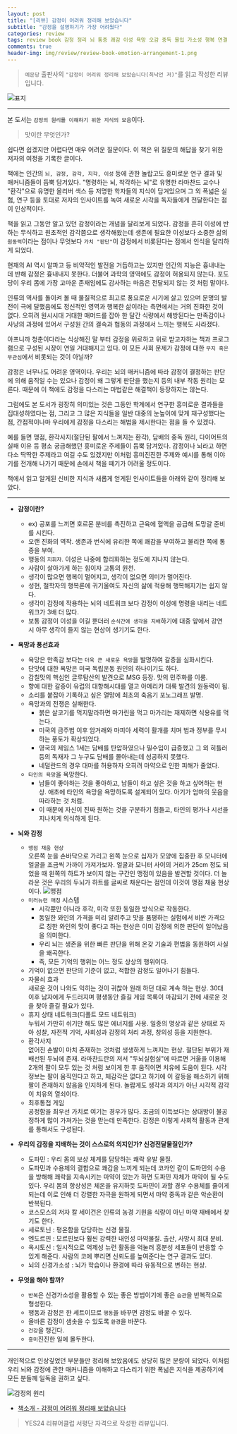```yaml
---  
layout: post  
title: "[리뷰] 감정이 어려워 정리해 보았습니다"  
subtitle: "감정을 설명하기가 가장 어려웠다"  
categories: review  
tags: review book 감정 정리 뇌 통증 쾌감 이성 욕망 오감 중독 몰입 가소성 행복 연결     
comments: true  
header-img: img/review/review-book-emotion-arrangement-1.png
---  
```

  
> `예문당` 출판사의 `"감정이 어려워 정리해 보았습니다(최낙언 저)"`를 읽고 작성한 리뷰입니다.  

![표지](https://telegeam.github.io/assets/img/review/review-book-emotion-arrangement-1.png)  

---

본 도서는 `감정의 원리를 이해하기 위한 지식의 모음`이다.

> 맛이란 무엇인가?

쉽다면 쉽겠지만 어렵다면 매우 어려운 질문이다. 이 책은 위 질문의 해답을 찾기 위한 저자의 여정을 기록한 글이다. 

책에는 인간의 `뇌, 감정, 감각, 지각, 이성` 등에 관한 놀랍고도 흥미로운 연구 결과 및 매커니즘들이 듬뿍 담겨있다. "명령하는 뇌, 착각하는 뇌"로 유명한 라마찬드 교수나 "환각"으로 유명한 올리버 색스 등 저명한 학자들의 지식이 담겨있으며 그 외 폭넓은 실험, 연구 등을 토대로 저자의 인사이트를 녹여 새로운 시각을 독자들에게 전달한다는 점이 인상적이다.

책을 읽고 그동안 알고 있던 감정이라는 개념을 달리보게 되었다. 감정을 흔히 이성에 반하는 무식하고 원초적인 감각쯤으로 생각해왔는데 생존에 필요한 이성보다 소중한 삶의 `원동력`이라는 점이나 무엇보다 `가치 "판단"`이 감정에서 비롯된다는 점에서 인식을 달리하게 되었다.

현재의 AI 역시 알파고 등 비약적인 발전을 거듭하고는 있지만 인간의 지능은 흉내내는 데 반해 감정은 흉내내지 못한다. 더불어 과학의 영역에도 감정이 허용되지 않는다. 포도당이 우리 몸에 가장 고마운 존재임에도 감사하는 마음은 전달되지 않는 것 처럼 말이다. 

인류의 역사를 돌이켜 볼 때 물질적으로 최고로 풍요로운 시기에 살고 있으며 문명의 발전이 극에 달했음에도 정신적인 영역과 행복한 삶이라는 측면에서는 거의 진화한 것이 없다. 오히려 원시시대 거대한 매머드를 잡아 한 달간 식량에서 해방된다는 만족감이나 사냥의 과정에 있어서 구성원 간의 결속과 협동의 과정에서 느끼는 행복도 사라졌다.

아프니까 청춘이다라는 식상해진 말 부터 감정을 위로하고 위로 받고자하는 책과 프로그램으로 구성된 시장이 연일 거대해지고 있다. 이 모든 사회 문제가 감정에 대한 `무지 혹은 무관심`에서 비롯되는 것이 아닐까?

감정은 너무나도 어려운 영역이다. 우리는 뇌의 매커니즘에 따라 감정이 결정하는 판단에 의해 움직일 수는 있으나 감정이 왜 그렇게 판단을 했는지 등의 내부 작동 원리는 모른다. 때문에 이 책에도 감정을 다스리는 마법같은 해결책이 등장하지는 않는다.

그럼에도 본 도서가 굉장히 의미있는 것은 그동안 학계에서 연구한 흥미로운 결과들을 집대성하였다는 점, 그리고 그 많은 지식들을 일반 대중의 눈높이에 맞게 재구성했다는 점, 간접적이나마 우리에게 감정을 다스리는 해법을 제시한다는 점을 들 수 있겠다.

예를 들면 맹점, 환각사지(절단된 팔에서 느껴지는 환각), 담배의 중독 원리, 다이어트의 실패 이유 등 평소 궁금해했던 흥미로운 주제들이 듬뿍 담겨있다. 감정이나 뇌라고 하면 다소 딱딱한 주제라고 여길 수도 있겠지만 이처럼 흥미진진한 주제와 예시를 통해 이야기를 전개해 나가기 때문에 손에서 책을 떼기가 어려울 정도이다.

책에서 읽고 알게된 신비한 지식과 새롭게 얻게된 인사이트들을 아래와 같이 정리해 보았다. 

---

* __감정이란?__  
  + ex) 공포를 느끼면 호르몬 분비를 촉진하고 근육에 혈액을 공급해 도망갈 준비를 시킨다.
  + 오랜 진화의 역작. 생존과 번식에 유리한 쪽에 쾌감을 부여하고 불리한 쪽에 통증을 부여.
  + 행동의 `지휘자`. 이성은 나중에 합리화하는 정도에 지나지 않는다.
  + 사람이 살아가게 하는 힘이자 고통의 원천.
  + 생각이 많으면 행복이 멀어지고, 생각이 없으면 의미가 멀어진다.
  + 성현, 철학자의 행복론에 귀기울여도 자신의 삶에 적용해 행복해지기는 쉽지 않다.
  + 생각이 감정에 작용하는 뇌의 네트워크 보다 감정이 이성에 명령을 내리는 네트워크가 3배 더 많다.
  + 보통 감정이 이성을 이길 뿐더러 `순식간에 생각을 지배`하기에 대중 앞에서 강연 시 아무 생각이 들지 않는 현상이 생기기도 한다. 

* __욕망과 풍선효과__  
  + 욕망은 만족감 보다는 `더욱 큰 새로운 욕망`을 발명하여 갈증을 심화시킨다.
  + 단맛에 대한 욕망은 미국 독립운동 원인의 하나이기도 하다.
  + 감칠맛의 핵심인 글루탐산의 발견으로 MSG 등장. 맛의 민주화를 이룸.
  + 향에 대한 갈증이 유럽의 대항해시대를 열고 아메리카 대륙 발견의 원동력이 됨.
  + 소리를 붙잡아 기록하고 싶은 열망에 최초의 축음기 포노그래프 발명.
  + 욕망과의 전쟁은 실패한다.
    - 붉은 살코기를 먹지말라하면 마가린을 먹고 마가리는 재제하면 식용유를 먹는다.
    - 미국의 금주법 이후 암거래와 마피아 세력이 활개를 치며 법과 정부를 무시하는 풍토가 확상되었다.
    - 영국의 제임스 1세는 담배를 탄압하였으나 밀수입이 급증했고 그 외 히틀러 등의 독재자 그 누구도 담배를 몰아내는데 성공하지 못했다.
    - 네덜란드의 경우 대마를 허용하자 오히려 마약으로 인한 피해가 줄었다.
  + `타인의 욕망`을 욕망한다.
    - 남들이 좋아하는 것을 좋아하고, 남들이 하고 싶은 것을 하고 싶어하는 현상. 애초에 타인의 욕망을 욕망하도록 설계되어 있다. 아기가 엄마의 웃음을 따라하는 것 처럼.
    - 이 때문에 자신이 진짜 원하는 것을 구분하기 힘들고, 타인의 평가나 시선을 지나치게 의식하게 된다. 

* __뇌와 감정__  
  - `맹점 채움 현상`  
    오른쪽 눈을 손바닥으로 가리고 왼쪽 눈으로 십자가 모양에 집중한 후 모니터에 얼굴을 조금씩 가까이 가져가보자. 얼굴과 모니터 사이의 거리가 25cm 정도 되었을 때 왼쪽의 하트가 보이지 않는 구간인 맹점이 있음을 발견할 것이다. 더 놀라운 것은 우리의 두뇌가 하트를 글씨로 채운다는 점인데 이것이 맹점 채움 현상이다.
    ![맹점](https://telegeam.github.io/assets/img/review/review-book-emotion-arrangement-2.png) 
  - `미러뉴런 매칭` 시스템  
    + 시각뿐만 아니라 후각, 미각 또한 동일한 방식으로 작동한다.
    + 동일한 와인의 가격을 미리 알려주고 맛을 품평하는 실험에서 비싼 가격으로 칭한 와인의 맛이 좋다고 하는 현상은 이미 감정에 의한 판단이 일어났음을 의미한다. 
    + 우리 뇌는 생존을 위한 빠른 판단을 위해 온갖 기술과 편법을 동원하여 사실을 왜곡한다.
    + 즉, 모든 기억의 행위는 어느 정도 상상의 행위이다.
  - 기억이 없으면 판단의 기준이 없고, 적합한 감정도 일어나기 힘들다. 
  - 자물쇠 효과  
    새로운 것이 나와도 익히는 것이 귀찮아 원래 하던 대로 계속 하는 현상. 30대 이후 남자에게 두드러지며 평생동안 즐길 게임 목록이 마감되기 전에 새로운 것을 찾아 즐길 필요가 있다.
  - 휴지 상태 네트워크(디폴트 모드 네트워크)  
    누워서 가만히 쉬기만 해도 많은 에너지를 사용. 일종의 명상과 같은 상태로 자아 성찰, 자전적 기억, 사회성과 감정의 처리 과정, 창의성 등을 지원한다.
  - 환각사지  
    없어진 손발이 마치 존재하는 것처럼 생생하게 느껴지는 현상. 절단된 부위가 재배선된 두뇌에 존재. 라마찬드란의 저서 "두뇌실험실"에 따르면 거울을 이용해 2개의 팔이 모두 있는 것 처럼 보이게 한 후 움직이면 치유에 도움이 된다. 
    시각 정보는 팔이 움직인다고 하고, 체감각은 없다고 하기에 이 갈등을 해소하기 위해 팔이 존재하지 않음을 인지하게 된다. 놀랍게도 생각과 의지가 아닌 시각적 감각이 치유의 열쇠이다.
  - 최후통첩 게임  
    공정함을 최우선 가치로 여기는 경우가 많다. 조금의 이득보다는 상대방이 불공정하게 많이 가져가는 것을 맏는데 만족한다. 감정은 이렇게 사회적 활동과 관계를 통해서도 구성된다. 

* __우리의 감정을 지배하는 것이 스스로의 의지인가? 신경전달물질인가?__  
  + 도파민 : 우리 몸의 보상 체계를 담당하는 쾌락 유발 물질. 
  + 도파민과 수용체의 결합으로 쾌감을 느끼게 되는데 코카인 같이 도파민의 수용을 방해해 쾌락을 지속시키는 마약이 있는가 하면 도파민 자체가 마약이 될 수도 있다. 우리 몸의 항상성은 체온을 유지하듯 도파민이 과할 경우 수용체를 줄이게 되는데 이로 인해 더 강렬한 자극을 원하게 되면서 마약 중독과 같은 악순환이 반복된다. 
  + 코스모스의 저자 칼 세이건은 인류의 농경 기원을 식량이 아닌 마약 재배에서 찾기도 한다.
  + 세로토닌 : 평온함을 담당하는 신경 물질.
  + 엔도르핀 : 모르핀보다 훨씬 강력한 내인성 마약물질. 출산, 사망시 최대 분비.
  + 옥시토신 : 일시적으로 억제성 뉴런 활동을 억눌러 흥분성 세포들이 반응할 수 있게 해준다. 사람의 코에 뿌리면 신뢰도를 높여준다는 연구 결과도 있다. 
  + 뇌의 신경가소성 : 뇌가 학습이나 환경에 따라 유동적으로 변하는 현상. 

* __무엇을 해야 할까?__  
  + `반복`은 신경가소성을 활용할 수 있는 좋은 방법이기에 좋은 `습관`을 반복적으로 형성한다.
  + 행동과 감정은 한 세트이므로 `행동`을 바꾸면 감정도 바꿀 수 있다.
  + 올바른 감정이 샘솟을 수 있도록 `환경`을 바꾼다.
  + `건강`을 챙긴다. 
  + `흥미`진진한 일에 몰두한다.

---

개인적으로 인상깊었던 부분들만 정리해 보았음에도 상당히 많은 분량이 되었다. 이처럼 우리 뇌와 감정에 관한 매커니즘을 이해하고 다스리기 위한 폭넓은 지식을 제공하기에 모든 분들께 일독을 권하고 싶다.

![감정의 원리](https://telegeam.github.io/assets/img/review/review-book-emotion-arrangement-3.png)

* [책소개 - 감정이 어려워 정리해 보았습니다](http://www.yes24.com/Product/Goods/92305212?OzSrank=1)

> YES24 리뷰어클럽 서평단 자격으로 작성한 리뷰입니다.

